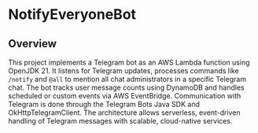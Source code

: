 # NotifyEveryoneBot

## Overview

This project implements a Telegram bot as an AWS Lambda function using OpenJDK 21. It listens for Telegram updates, processes commands like `/notify` and `@all` to mention all chat administrators in a specific Telegram chat.
The bot tracks user message counts using DynamoDB and handles scheduled or custom events via AWS EventBridge. Communication with Telegram is done through the Telegram Bots Java SDK and OkHttpTelegramClient.
The architecture allows serverless, event-driven handling of Telegram messages with scalable, cloud-native services.
